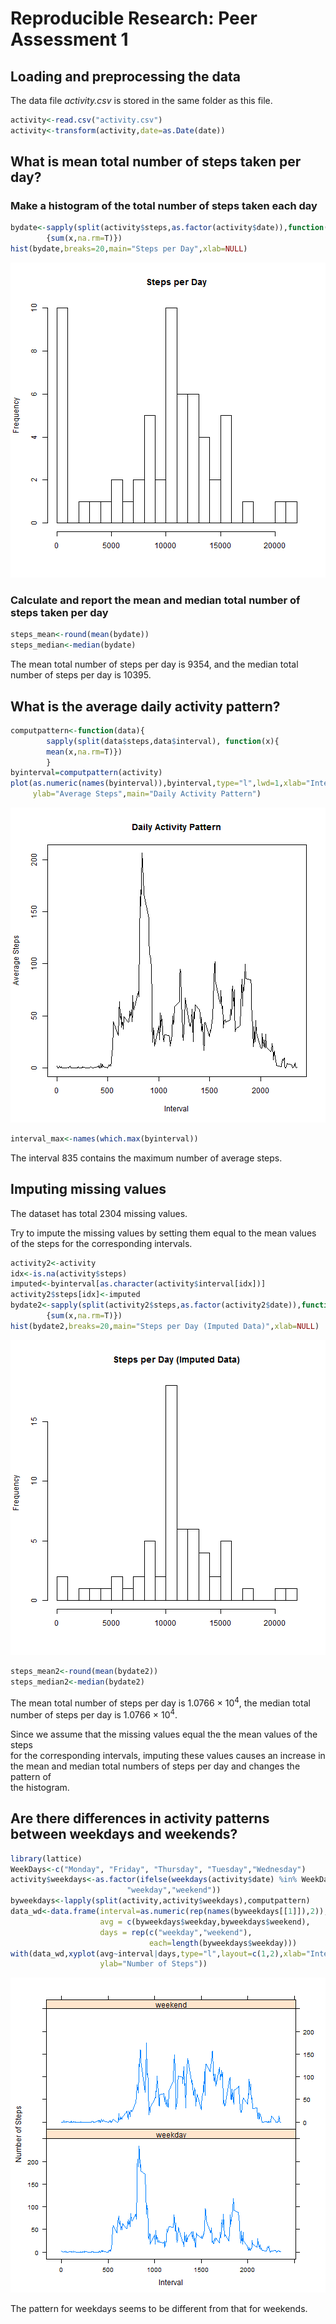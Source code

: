 # Reproducible Research: Peer Assessment 1


## Loading and preprocessing the data
The data file *activity.csv* is stored in the same folder as this file.

```r
activity<-read.csv("activity.csv")
activity<-transform(activity,date=as.Date(date))
```
## What is mean total number of steps taken per day?
### Make a histogram of the total number of steps taken each day

```r
bydate<-sapply(split(activity$steps,as.factor(activity$date)),function(x)
        {sum(x,na.rm=T)})
hist(bydate,breaks=20,main="Steps per Day",xlab=NULL)
```

![plot of chunk unnamed-chunk-2](figure/unnamed-chunk-2.png) 
### Calculate and report the **mean** and **median** total number of steps  taken per day

```r
steps_mean<-round(mean(bydate))
steps_median<-median(bydate)
```
The mean total number of steps per day is 9354, and the 
median total number of steps per day is 10395.

## What is the average daily activity pattern?

```r
computpattern<-function(data){
        sapply(split(data$steps,data$interval), function(x){
        mean(x,na.rm=T)})
        }
byinterval=computpattern(activity)
plot(as.numeric(names(byinterval)),byinterval,type="l",lwd=1,xlab="Interval",
     ylab="Average Steps",main="Daily Activity Pattern")
```

![plot of chunk unnamed-chunk-4](figure/unnamed-chunk-4.png) 

```r
interval_max<-names(which.max(byinterval))
```

The interval 835 contains the maximum number of average steps. 

## Imputing missing values
The dataset has total 2304 missing values.   

Try to impute the missing values by setting them equal to the mean values of
the steps for the corresponding intervals. 


```r
activity2<-activity
idx<-is.na(activity$steps)
imputed<-byinterval[as.character(activity$interval[idx])]
activity2$steps[idx]<-imputed
bydate2<-sapply(split(activity2$steps,as.factor(activity2$date)),function(x)
        {sum(x,na.rm=T)})
hist(bydate2,breaks=20,main="Steps per Day (Imputed Data)",xlab=NULL)
```

![plot of chunk unnamed-chunk-5](figure/unnamed-chunk-5.png) 

```r
steps_mean2<-round(mean(bydate2))
steps_median2<-median(bydate2)
```
The mean total number of steps per day is 1.0766 &times; 10<sup>4</sup>, the median   total number of steps per day is 1.0766 &times; 10<sup>4</sup>.   

Since we assume that the missing values equal the the mean values of the steps  
for the corresponding intervals, imputing these values causes an increase in 
the mean and median total numbers of steps per day and changes the pattern of  
the histogram. 

## Are there differences in activity patterns between weekdays and weekends?


```r
library(lattice)
WeekDays<-c("Monday", "Friday", "Thursday", "Tuesday","Wednesday")
activity$weekdays<-as.factor(ifelse(weekdays(activity$date) %in% WeekDays, 
                          "weekday","weekend"))
byweekdays<-lapply(split(activity,activity$weekdays),computpattern)
data_wd<-data.frame(interval=as.numeric(rep(names(byweekdays[[1]]),2)),
                    avg = c(byweekdays$weekday,byweekdays$weekend),
                    days = rep(c("weekday","weekend"),
                               each=length(byweekdays$weekday)))
with(data_wd,xyplot(avg~interval|days,type="l",layout=c(1,2),xlab="Interval",
                    ylab="Number of Steps"))
```

![plot of chunk unnamed-chunk-6](figure/unnamed-chunk-6.png) 

The pattern for weekdays seems to be different from that for weekends. 
